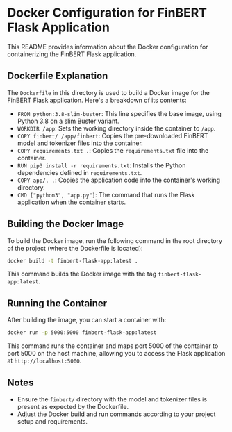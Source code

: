 
# Docker Configuration for FinBERT Flask Application

This README provides information about the Docker configuration for containerizing the FinBERT Flask application.

## Dockerfile Explanation

The `Dockerfile` in this directory is used to build a Docker image for the FinBERT Flask application. Here's a breakdown of its contents:

- `FROM python:3.8-slim-buster`: This line specifies the base image, using Python 3.8 on a slim Buster variant.
- `WORKDIR /app`: Sets the working directory inside the container to `/app`.
- `COPY finbert/ /app/finbert`: Copies the pre-downloaded FinBERT model and tokenizer files into the container.
- `COPY requirements.txt .`: Copies the `requirements.txt` file into the container.
- `RUN pip3 install -r requirements.txt`: Installs the Python dependencies defined in `requirements.txt`.
- `COPY app/. .`: Copies the application code into the container's working directory.
- `CMD ["python3", "app.py"]`: The command that runs the Flask application when the container starts.

## Building the Docker Image

To build the Docker image, run the following command in the root directory of the project (where the Dockerfile is located):

```bash
docker build -t finbert-flask-app:latest .
```

This command builds the Docker image with the tag `finbert-flask-app:latest`.

## Running the Container

After building the image, you can start a container with:

```bash
docker run -p 5000:5000 finbert-flask-app:latest
```

This command runs the container and maps port 5000 of the container to port 5000 on the host machine, allowing you to access the Flask application at `http://localhost:5000`.

## Notes

- Ensure the `finbert/` directory with the model and tokenizer files is present as expected by the Dockerfile.
- Adjust the Docker build and run commands according to your project setup and requirements.
